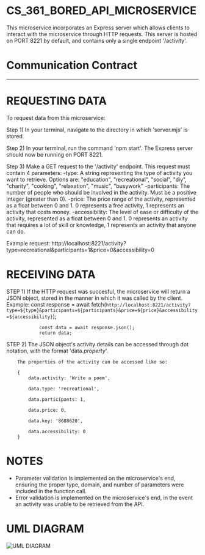 # CS_361_BORED_API_MICROSERVICE
This microservice incorporates an Express server which allows clients to interact with the microservice through HTTP requests.
This server is hosted on PORT 8221 by default, and contains only a single endpoint '/activity'.

# Communication Contract
------------------------


# REQUESTING DATA
To request data from this microservice:

Step 1) In your terminal, navigate to the directory in which 'server.mjs' is stored.

Step 2) In your terminal, run the command 'npm start'. The Express server should now be running on PORT 8221.

Step 3) Make a GET request to the '/activity' endpoint. This request must contain 4 parameters:
                -type: A string representing the type of activity you want to retrieve. Options are:
                        "education", "recreational", "social", "diy", "charity", "cooking", "relaxation", "music", "busywork"
                -participants: The number of people who should be involved in the activity. Must be a positive integer (greater than 0).
                -price: The price range of the activity, represented as a float between 0 and 1. 0 represents a free activity, 1 represents an activity 
                        that costs money.
                -accessibility: The level of ease or difficulty of the activity, represented as a float between 0 and 1. 0 represents an activity   
                        that requires a lot of skill or knowledge, 1 represents an activity that anyone can do.

Example request: http://localhost:8221/activity?type=recreational&participants=1&price=0&accessibility=0


# RECEIVING DATA
STEP 1) If the HTTP request was succesful, the microservice will return a JSON object, stored in the manner in which it was called by the client.
        Example: 
                const response = await fetch(`http://localhost:8221/activity?type=${type}&participants=${participants}&price=${price}&accessibility=${accessibility}`);

                const data = await response.json();
                return data;


STEP 2) The JSON object's activity details can be accessed through dot notation, with the format 'data.*property*'.

        The properties of the activity can be accessed like so:

        {
            data.activity: 'Write a poem',

            data.type: 'recreational',

            data.participants: 1,

            data.price: 0,

            data.key: '8688620',

            data.accessibility: 0
        }

# NOTES
- Parameter validation is implemented on the microservice's end, ensuring the proper type, domain, and number of parameters were included in the function call.
- Error validation is implemented on the microservice's end, in the event an activity was unable to be retrieved from the API.

# UML DIAGRAM
<img src="https://github.com/nicholschm/CS_361_BORED_API_MICROSERVICE/blob/main/UML.png" alt="UML DIAGRAM">
